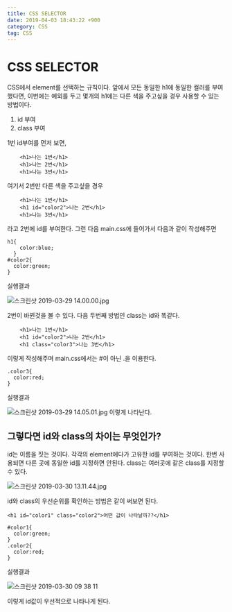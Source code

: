 ```yaml
---
title: CSS SELECTOR
date: 2019-04-03 18:43:22 +900
category: CSS
tag: CSS
---
```

# CSS SELECTOR
CSS에서 element를 선택하는 규칙이다. 
앞에서 모든 동일한 h1에 동일한 컬러를 부여했다면, 이번에는 예외를 두고 몇개의 h1에는 다른 색을 주고싶을 경우 사용할 수 있는 방법이다.
1. id 부여
2. class 부여

1번 id부여를 먼저 보면,
```
    <h1>나는 1번</h1>
    <h1>나는 2번</h1>
    <h1>나는 3번</h1>
```
여기서 2번만 다른 색을 주고싶을 경우
```
    <h1>나는 1번</h1>
    <h1 id="color2">나는 2번</h1>
    <h1>나는 3번</h1>
```
라고 2번에 id를 부여한다. 그런 다음 main.css에 들어가서 다음과 같이 작성해주면
```
h1{
    color:blue;
  }
#color2{
  color:green;
}
```
실행결과 

![스크린샷 2019-03-29 14.00.00.jpg](https://images.velog.io/post-images/swll04/9b2faaa0-51df-11e9-b536-7503904d0047/-2019-03-29-14.00.00.jpg)

2번이 바뀐것을 볼 수 있다.
다음 두번째 방법인 class는 id와 똑같다. 
```
    <h1>나는 1번</h1>
    <h1 id="color2">나는 2번</h1>
    <h1 class="color3">나는 3번</h1>
```
이렇게 작성해주며 main.css에서는 #이 아닌 .을 이용한다.
```
.color3{
  color:red;
}
```
실행결과

![스크린샷 2019-03-29 14.05.01.jpg](https://images.velog.io/post-images/swll04/397e8d70-51e0-11e9-b536-7503904d0047/-2019-03-29-14.05.01.jpg)
이렇게 나타난다.

## 그렇다면 id와 class의 차이는 무엇인가?
id는 이름을 짓는 것이다. 각각의 element에다가 고유한 id를 부여하는 것이다. 한번 사용되면 다른 곳에 동일한 id를 지정하면 안된다.
class는 여러곳에 같은 class를 지정할 수 있다.

![스크린샷 2019-03-30 13.11.44.jpg](https://images.velog.io/post-images/swll04/2e71a490-52a2-11e9-bb9d-7b852077c439/-2019-03-30-13.11.44.jpg)


id와 class의 우선순위를 확인하는 방법은 같이 써보면 된다.
```
<h1 id="color1" class="color2">어떤 값이 나타날까??</h1>
```
```
#color1{
  color:green;
}
.color2{
  color:red;
}
```
실행결과

![스크린샷 2019-03-30 09 38 11](https://user-images.githubusercontent.com/46247666/55268714-c0ed5d00-52cf-11e9-8a00-71b6b3d8c85e.jpg)

이렇게 id값이 우선적으로 나타나게 된다. 